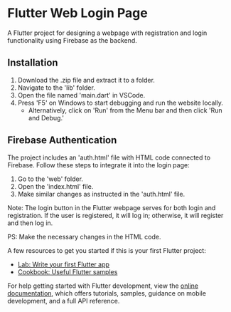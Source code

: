 # Flutter Web Login Page

A Flutter project for designing a webpage with registration and login functionality using Firebase as the backend.

## Installation

1. Download the .zip file and extract it to a folder.
2. Navigate to the 'lib' folder.
3. Open the file named 'main.dart' in VSCode.
4. Press 'F5' on Windows to start debugging and run the website locally.
   - Alternatively, click on 'Run' from the Menu bar and then click 'Run and Debug.'

## Firebase Authentication

The project includes an 'auth.html' file with HTML code connected to Firebase. Follow these steps to integrate it into the login page:

1. Go to the 'web' folder.
2. Open the 'index.html' file.
3. Make similar changes as instructed in the 'auth.html' file.

Note: The login button in the Flutter webpage serves for both login and registration. If the user is registered, it will log in; otherwise, it will register and then log in.

PS: Make the necessary changes in the HTML code.


A few resources to get you started if this is your first Flutter project:

- [Lab: Write your first Flutter app](https://docs.flutter.dev/get-started/codelab)
- [Cookbook: Useful Flutter samples](https://docs.flutter.dev/cookbook)

For help getting started with Flutter development, view the
[online documentation](https://docs.flutter.dev/), which offers tutorials,
samples, guidance on mobile development, and a full API reference.
